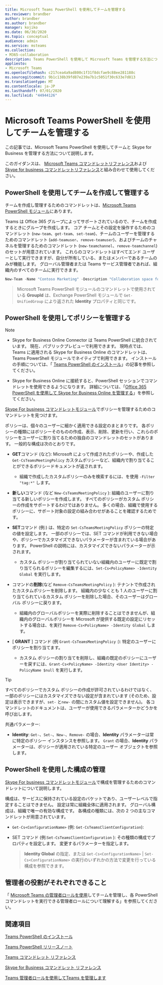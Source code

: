 ```yaml
---
title: Microsoft Teams PowerShell を使用してチームを管理する
ms.reviewer: brandber
author: brandber
ms.author: brandber
manager: kojiko
ms.date: 06/30/2020
ms.topic: conceptual
audience: admin
ms.service: msteams
ms.collection:
- M365-collaboration
description: Teams PowerShell を使用して Microsoft Teams を管理する方法について説明します。
appliesto:
- Microsoft Teams
ms.openlocfilehash: c217cea4a9ad800c1f31f8dcfae9c88ee281188c
ms.sourcegitcommit: 9b1c138b39fd87e239a7b1c5051f30c633e7d813
ms.translationtype: MT
ms.contentlocale: ja-JP
ms.lasthandoff: 07/01/2020
ms.locfileid: "44944126"
---
```

# <a name="manage-teams-with-microsoft-teams-powershell"></a>Microsoft Teams PowerShell を使用してチームを管理する

この記事では、Microsoft Teams PowerShell を使用してチームと Skype for Business を管理する方法について説明します。 

このガイダンスは、 [Microsoft Teams コマンドレットリファレンス](https://docs.microsoft.com/powershell/teams/?view=teams-ps)および[Skype for business コマンドレットリファレンス](https://docs.microsoft.com/powershell/skype/intro?view=skype-ps)と組み合わせて使用してください。

## <a name="create-and-manage-teams-using-powershell"></a>PowerShell を使用してチームを作成して管理する

チームを作成し管理するためのコマンドレットは、[Microsoft Teams PowerShell モジュール](https://www.powershellgallery.com/packages/MicrosoftTeams/)にあります。

Teams は Office 365 グループによってサポートされているので、チームを作成するときにグループを作成します。 コア チームとその設定を操作するためのコマンドレット (``new-team``、``get-team``、``set-team``)、チームのユーザーを管理するためのコマンドレット (``add-teamuser``、``remove-teamuser``)、およびチームのチャネルを管理するためのコマンドレット (``new-teamchannel``、``remove-teamchannel``) のセットが用意されています。 これらのコマンドレットはすべてエンド ユーザーとして実行できますが、自分が所有している、またはメンバーであるチームのみが機能します。 グローバル管理者または Teams サービス管理者であれば、組織内のすべてのチームに実行できます。

```powershell
New-Team -Name "Contoso Marketing" -Description "Collaboration space for Contoso's Marketing department
```

> Microsoft Teams PowerShell モジュールのコマンドレットで使用されている **GroupId** は、Exchange PowerShell モジュールで ``Get-UnifiedGroup`` により返された **Identity** プロパティと同じです。

## <a name="manage-policies-via-powershell"></a>PowerShell を使用してポリシーを管理する

> [!NOTE]
> - Skype for Business Online Connector は Teams PowerShell に統合されています。 現在、パブリックプレビューで利用できます。 現時点では、Teams に適用される Skype for Business Online のコマンドレットは、Teams PowerShell モジュールでネイティブで利用できます。 インストールの手順については、「 [Teams PowerShell のインストール](teams-powershell-install.md)」の記事を参照してください。
>
> - Skype for Business Online に接続すると、PowerShell セッションでコマンドレットを使用できるようになります。 詳細については、「[Office 365 PowerShell を使用して Skype for Business Online を管理する](https://docs.microsoft.com/office365/enterprise/powershell/manage-skype-for-business-online-with-office-365-powershell)」を参照してください。

[Skype For business コマンドレットモジュール](https://www.microsoft.com/download/details.aspx?id=39366)でポリシーを管理するためのコマンドレットを見つけます。

ポリシーは、個々のユーザーに細かく適用できる設定のまとまりです。 各ポリシーの種類にはポリシーそのものの作成、表示、削除、更新を行い、これらのポリシーをユーザーに割り当てるための独自のコマンドレットのセットがあります。 一般的な構成は次のとおりです。

- **GET**コマンド (など): Microsoft によって作成されたポリシーや、作成した ``Get-CsTeamsMeetingPolicy`` カスタムポリシーなど、組織内で割り当てることができるポリシードキュメントが返されます。
   - 組織で作成したカスタムポリシーのみを検索するには、を使用 ``-Filter "tag:*"`` します。

- **新しい**コマンド (など ``New-CsTeamsMeetingPolicy`` ): 組織のユーザーに割り当てる新しいポリシーを作成します。 すべてのポリシーがカスタム ポリシーの作成をサポートするわけではありません。 多くの場合、組織で使用するポリシーに、サポート対象の設定の組み合わせがあることを確認するためです。

- **SET**コマンド (例:) は、特定の ``Set-CsTeamsMeetingPolicy`` ポリシーの特定の値を設定します。 一部のポリシーでは、SET コマンドが利用できない場合や、ポリシーでカスタマイズできないパラメーターが含まれている場合があります。 PowerShell の説明には、カスタマイズできないパラメーターが示されます。 
   - カスタム ポリシーが割り当てられていない組織内のユーザーに既定で割り当てられるポリシーを編集するには、``Set-Cs<PolicyName> -Identity Global`` を実行します。

- コマンドの**削除**(など ``Remove-CsTeamsMeetingPolicy`` ): テナントで作成されたカスタムポリシーを削除します。 組織内の少なくとも 1 人のユーザーに割り当てられているカスタム ポリシーを削除した場合、そのユーザーはグローバル ポリシーに戻ります。
   - 組織内のグローバルポリシーを実際に削除することはできませんが、組織内のグローバルポリシーを Microsoft が提供する既定の設定にリセットする場合は、を実行 ``Remove-Cs<PolicyName> -Identity Global`` します。

- [ **GRANT** ] コマンド (例 ``Grant-CsTeamsMeetingPolicy`` :): 特定のユーザーにポリシーを割り当てます。
   - カスタム ポリシーの割り当てを削除し、組織の既定のポリシーにユーザーを戻すには、``Grant-Cs<PolicyName> -Identity <User Identity> -PolicyName $null`` を実行します。

> [!TIP]
> すべてのポリシーでカスタム ポリシーの作成が許可されているわけではなく、一部のポリシーにはカスタマイズできない設定が含まれています (そのため、設定は表示できますが、``set-`` と``new-`` の間にカスタム値を設定できません)。 各コマンドレットのドキュメントは、ユーザーが使用できるパラメーターかどうかを呼び出します。

共通パラメーター:

- **Identity**: ``Get-``、``Set-``、``New-``、``Remove-`` の場合、**Identity** パラメーターは常に特定のポリシー インスタンスを参照します。 ``Grant`` の場合、**Identity** パラメーターは、ポリシーが適用されている特定のユーザー オブジェクトを参照します。

## <a name="manage-configurations-via-powershell"></a>PowerShell を使用した構成の管理

[Skype For business コマンドレットモジュール](https://www.microsoft.com/en-us/download/details.aspx?id=39366)で構成を管理するためのコマンドレットについて説明します。

構成は、サービスに保持されている設定のバケットであり、ユーザーレベルで指定することはできません。 設定は常に組織全体に適用されます。 グローバル構成は、組織で唯一の有効な構成です。 各構成の種類には、次の 2 つの主なコマンドレットが用意されています。

- ``Get-Cs<ConfigurationName>`` (例: ``Get-CsTeamsClientConfiguration``):

- SET コマンド (例:``Set-CsTeamsClientConfiguration`` ): その種類の構成でプロパティを設定します。 変更するパラメーターを指定します。
   > **Identity Global** の指定、または ``Get-Cs<ConfigurationName>`` | ``Set-Cs<ConfigurationName>`` の実行のいずれかの方法で変更を行っている構成を参照できます。

## <a name="what-can-each-admin-role-do"></a>管理者の役割がそれぞれできること

「 [Microsoft Teams の管理者ロールを使用](using-admin-roles.md)してチームを管理し、各 PowerShell コマンドレットを実行できる管理者ロールについて理解する」を参照してください。

## <a name="related-topics"></a>関連項目

[Teams PowerShell のインストール](teams-powershell-install.md)

[Teams PowerShell リリースノート](teams-powershell-release-notes.md)

[Teams コマンドレット リファレンス](https://docs.microsoft.com/powershell/teams/?view=teams-ps)

[Skype for Business コマンドレット リファレンス](https://docs.microsoft.com/powershell/skype/intro?view=skype-ps)

[Teams 管理者ロールを使用してTeams を管理します](using-admin-roles.md)